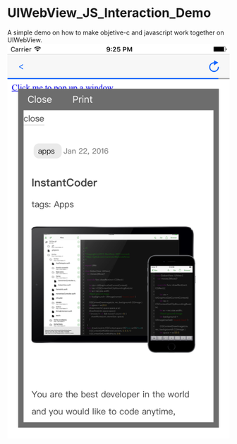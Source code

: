# UIWebView_JS_Interaction_Demo

A simple demo on how to make objetive-c and javascript work together on UIWebView.
![screen](screen.png)
